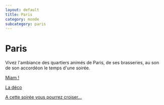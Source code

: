 ```yaml
---
layout: default
title: Paris
category: monde
subcategory: paris
---
```


# Paris

Vivez l'ambiance des quartiers animés de Paris, de ses brasseries, au son de son accordéon le temps d'une soirée.

[Miam !](/pages/paris/miam.html)

[La déco](/pages/paris/deco.html)

[A cette soirée vous pourrez croiser...](/pages/paris/deguisements.html)
